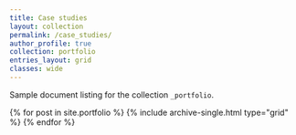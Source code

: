 ```yaml
---
title: Case studies
layout: collection
permalink: /case_studies/
author_profile: true
collection: portfolio
entries_layout: grid
classes: wide
---
```


Sample document listing for the collection `_portfolio`.
<div class="grid__wrapper">
  {% for post in site.portfolio %}
    {% include archive-single.html type="grid" %}
  {% endfor %}
</div>
